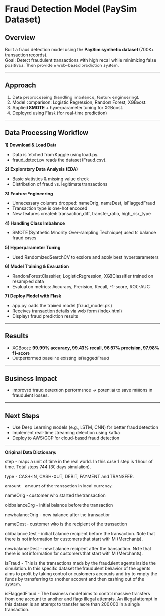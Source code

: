 # Fraud Detection Model (PaySim Dataset)

## Overview
Built a fraud detection model using the **PaySim synthetic dataset** (700K+ transaction records).  
Goal: Detect fraudulent transactions with high recall while minimizing false positives. Then provide a web-based prediction system.

--------------------------
## Approach
1. Data preprocessing (handling imbalance, feature engineering).  
2. Model comparison: Logistic Regression, Random Forest, XGBoost.  
3. Applied **SMOTE** + hyperparameter tuning for XGBoost.
4. Deployed using Flask (for real-time prediction)
   
--------------------------
## Data Processing Workflow

**1) Download & Load Data**
- Data is fetched from Kaggle using load.py.
- fraud_detect.py reads the dataset (Fraud.csv).

**2) Exploratory Data Analysis (EDA)**
- Basic statistics & missing value check
- Distribution of fraud vs. legitimate transactions

**3) Feature Engineering**
- Unnecessary columns dropped: nameOrig, nameDest, isFlaggedFraud
- Transaction type is one-hot encoded
- New features created: transaction_diff, transfer_ratio, high_risk_type

**4) Handling Class Imbalance**
- SMOTE (Synthetic Minority Over-sampling Technique) used to balance fraud cases

**5) Hyperparameter Tuning**
- Used RandomizedSearchCV to explore and apply best hyperparameters 

**6) Model Training & Evaluation**
- RandomForestClassifier, LogisticRegression, XGBClassifier trained on resampled data
- Evaluation metrics: Accuracy, Precision, Recall, F1-score, ROC-AUC

**7) Deploy Model with Flask**
- app.py loads the trained model (fraud_model.pkl)
- Receives transaction details via web form (index.html)
- Displays fraud prediction results

--------------------------
## Results
- XGBoost: **99.99% accuracy, 99.43% recall, 96.57% precision, 97.98% f1-score**  
- Outperformed baseline existing isFlaggedFraud

--------------------------
## Business Impact
- Improved fraud detection performance → potential to save millions in fraudulent losses.

--------------------------
## Next Steps
- Use Deep Learning models (e.g., LSTM, CNN) for better fraud detection
- Implement real-time streaming detection using Kafka
- Deploy to AWS/GCP for cloud-based fraud detection





--------------------------
**Original Data Dictionary:**

step - maps a unit of time in the real world. In this case 1 step is 1 hour of time. Total steps 744 (30 days simulation).

type - CASH-IN, CASH-OUT, DEBIT, PAYMENT and TRANSFER.

amount - amount of the transaction in local currency.

nameOrig - customer who started the transaction

oldbalanceOrg - initial balance before the transaction

newbalanceOrig - new balance after the transaction

nameDest - customer who is the recipient of the transaction

oldbalanceDest - initial balance recipient before the transaction. Note that there is not information for customers that start with M (Merchants).

newbalanceDest - new balance recipient after the transaction. Note that there is not information for customers that start with M (Merchants).

isFraud - This is the transactions made by the fraudulent agents inside the simulation. In this specific dataset the fraudulent behavior of the agents aims to profit by taking control or customers accounts and try to empty the funds by transferring to another account and then cashing out of the system.

isFlaggedFraud - The business model aims to control massive transfers from one account to another and flags illegal attempts. An illegal attempt in this dataset is an attempt to transfer more than 200.000 in a single transaction.

